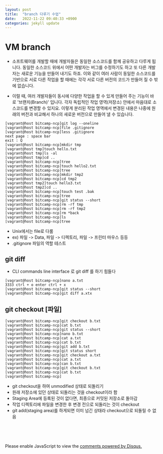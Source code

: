 ```yaml
---
layout: post
title:  "branch 다루기 수업"
date:   2022-11-22 09:40:33 +0900
categories: jekyll update
---
```


# VM branch

* 소프트웨어를 개발할 때에 개발자들은 동일한 소스코드를 함께 공유하고 다루게 됩니다. 동일한 소스코드 위에서 어떤 개발자는 버그를 수정하기도 하고 또 다른 개발자는 새로운 기능을 만들어 내기도 하죠. 이와 같이 여러 사람이 동일한 소스코드를 기반으로 서로 다른 작업을 할 때에는 각각 서로 다른 버전의 코드가 만들어 질 수 밖에 없습니다.

* 이럴 때, 여러 개발자들이 동시에 다양한 작업을 할 수 있게 만들어 주는 기능이 바로 '브랜치(Branch)' 입니다. 각자 독립적인 작업 영역(저장소) 안에서 마음대로 소스코드를 변경할 수 있지요. 이렇게 분리된 작업 영역에서 변경된 내용은 나중에 원래의 버전과 비교해서 하나의 새로운 버전으로 만들어 낼 수 있습니다.

```
[vagrant@host bitcamp-ncp]git log --oneline
[vagrant@host bitcamp-ncp]file .gitignore
[vagrant@host bitcamp-ncp]less .gitignore
next page : space bar
exit : Q
[vagrant@host bitcamp-ncp]mkdir tmp
[vagrant@host tmp]touch hello.txt
[vagrant@host tmp]ls -al
[vagrant@host tmp]cd ..
[vagrant@host bitcamp-ncp]tree
[vagrant@host bitcamp-ncp]touch hello2.txt
[vagrant@host bitcamp-ncp]tree
[vagrant@host bitcamp-ncp]mkdir tmp2
[vagrant@host bitcamp-ncp]cd tmp2
[vagrant@host tmp2]touch hello3.txt
[vagrant@host tmp2]cd ..
[vagrant@host bitcamp-ncp]touch test .bak
[vagrant@host bitcamp-ncp]tree
[vagrant@host bitcamp-ncp]git status --short
[vagrant@host bitcamp-ncp]rm -rf tmp
[vagrant@host bitcamp-ncp]rm -rf tmp2
[vagrant@host bitcamp-ncp]rm *back
[vagrant@host bitcamp-ncp]ls
[vagrant@host bitcamp-ncp]tree
```

* Unix에서는 file로 다룸
* ex) 파일 -> Data, 파일 -> 디렉토리, 파일 -> 프린터 마우스 등등
* .gitignore 파일의 역할 테스트

## git diff

* CLI commands line interface 로 git diff 를 하기 힘들다


```
[vagrant@host bitcamp-ncp]nano a.txt
3333 ctrl + o enter ctrl + x
[vagrant@host bitcamp-ncp]git status --short
[vagrant@host bitcamp-ncp]git diff a.xtx
```

## git checkout [파일]

```
[vagrant@host bitcamp-ncp]git checkout b.txt
[vagrant@host bitcamp-ncp]cat b.txt
[vagrant@host bitcamp-ncp]git status --short
[vagrant@host bitcamp-ncp]nano b.txt
[vagrant@host bitcamp-ncp]cat a.txt
[vagrant@host bitcamp-ncp]cat b.txt
[vagrant@host bitcamp-ncp]git add b.txt
[vagrant@host bitcamp-ncp]git status short
[vagrant@host bitcamp-ncp]git checkout a.txt
[vagrant@host bitcamp-ncp]cat a.txt
[vagrant@host bitcamp-ncp]can b.txt
[vagrant@host bitcamp-ncp]git checkout b.txt
[vagrant@host bitcamp-ncp]cat b.txt
[vagrant@host bitcamp-ncp]
```
* git checkout을 하여 unmodified 상태로 되돌리기
* 원래 저장소에 있던 상태로 되돌리는 것을 checkout이라 함
* Staging Area에 등록된 것이 없다면, 최종으로 커밋된 저장소로 돌아감
* 작업 디렉토리에 파일을 변경한 후 변경 전으로 되돌리는 것이 checkout
* git add(staging area)를 하게되면 이미 넘긴 상태라 checkout으로 되돌릴 수 없음


<br><br><br>

<div id="disqus_thread"></div>
<script>
    /**
    *  RECOMMENDED CONFIGURATION VARIABLES: EDIT AND UNCOMMENT THE SECTION BELOW TO INSERT DYNAMIC VALUES FROM YOUR PLATFORM OR CMS.
    *  LEARN WHY DEFINING THESE VARIABLES IS IMPORTANT: https://disqus.com/admin/universalcode/#configuration-variables    */
    /*
    var disqus_config = function () {
    this.page.url = PAGE_URL;  // Replace PAGE_URL with your page's canonical URL variable
    this.page.identifier = PAGE_IDENTIFIER; // Replace PAGE_IDENTIFIER with your page's unique identifier variable
    };
    */
    (function() { // DON'T EDIT BELOW THIS LINE
    var d = document, s = d.createElement('script');
    s.src = 'https://melonweb.disqus.com/embed.js';
    s.setAttribute('data-timestamp', +new Date());
    (d.head || d.body).appendChild(s);
    })();
</script>
<noscript>Please enable JavaScript to view the <a href="https://disqus.com/?ref_noscript">comments powered by Disqus.</a></noscript>